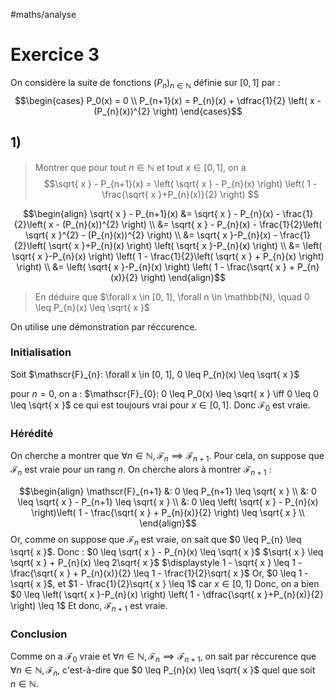#maths/analyse 
# Exercice 3
On considère la suite de fonctions $(P_{n})_{n\in \mathbb{N}}$ définie sur $[0, 1]$ par :
$$\begin{cases}
P_0(x) = 0 \\
P_{n+1}(x) = P_{n}(x) + \dfrac{1}{2} \left( x - (P_{n}(x))^{2} \right) 
\end{cases}$$

## 1)
> Montrer que pour tout $n \in \mathbb{N}$ et tout $x \in [0, 1]$, on a 
> $$\sqrt{ x } - P_{n+1}(x) = \left( \sqrt{ x } - P_{n}(x) \right) \left( 1 - \frac{\sqrt{ x }+P_{n}(x)}{2} \right) $$

$$\begin{align}
\sqrt{ x } - P_{n+1}(x) &= \sqrt{ x } - P_{n}(x) - \frac{1}{2}\left( x - (P_{n}(x))^{2} \right)  \\
&= \sqrt{ x } - P_{n}(x) - \frac{1}{2}\left( \sqrt{ x }^{2} - (P_{n}(x))^{2} \right)  \\
&= \sqrt{ x }-P_{n}(x) - \frac{1}{2}\left( \sqrt{ x }+P_{n}(x) \right) \left( \sqrt{ x }-P_{n}(x) \right)  \\
&= \left( \sqrt{ x }-P_{n}(x) \right) \left( 1 - \frac{1}{2}\left( \sqrt{ x } + P_{n}(x) \right)  \right)  \\
&= \left( \sqrt{ x }-P_{n}(x) \right) \left( 1 - \frac{\sqrt{ x } + P_{n}(x)}{2} \right) 
\end{align}$$


> En déduire que
> $\forall x \in [0, 1], \forall n \in \mathbb{N}, \quad 0 \leq P_{n}(x) \leq \sqrt{ x }$

On utilise une démonstration par réccurence.

### Initialisation
Soit $\mathscr{F}_{n}: \forall x \in [0, 1], 0 \leq P_{n}(x) \leq \sqrt{ x }$

pour $n = 0$, on a : $\mathscr{F}_{0}: 0 \leq P_0(x) \leq \sqrt{ x } \iff 0 \leq 0 \leq \sqrt{ x }$
ce qui est toujours vrai pour $x \in [0, 1]$. Donc $\mathscr{F}_{0}$ est vraie.

### Hérédité
On cherche a montrer que $\forall n \in \mathbb{N}, \mathscr{F}_{n} \implies \mathscr{F}_{n+1}$. Pour cela, on suppose que $\mathscr{F}_{n}$ est vraie pour un rang $n$. On cherche alors à montrer $\mathscr{F}_{n+1}$ :

$$\begin{align}
\mathscr{F}_{n+1} &: 0 \leq P_{n+1} \leq \sqrt{ x } \\
&: 0 \leq \sqrt{ x } - P_{n+1} \leq \sqrt{ x } \\
&: 0 \leq \left( \sqrt{ x } - P_{n}(x) \right)\left( 1 - \frac{\sqrt{ x } + P_{n}(x)}{2} \right) \leq \sqrt{ x } \\
\end{align}$$
Or, comme on suppose que $\mathcal{F}_{n}$ est vraie, on sait que $0 \leq P_{n} \leq \sqrt{ x }$.
Donc :
$0 \leq \sqrt{ x } - P_{n}(x) \leq \sqrt{ x }$
$\sqrt{ x } \leq \sqrt{ x } + P_{n}(x) \leq 2\sqrt{ x }$
$\displaystyle 1 - \sqrt{ x } \leq 1 - \frac{\sqrt{ x } + P_{n}(x)}{2} \leq 1 - \frac{1}{2}\sqrt{ x }$
Or, $0 \leq 1 - \sqrt{ x }$, et $1 - \frac{1}{2}\sqrt{ x } \leq 1$ car $x \in [0, 1]$
Donc, on a bien $0 \leq \left( \sqrt{ x }-P_{n}(x) \right) \left( 1 - \dfrac{\sqrt{ x }+P_{n}(x)}{2} \right) \leq 1$
Et donc, $\mathscr{F}_{n+1}$ est vraie.

### Conclusion

Comme on a $\mathscr{F}_{0}$ vraie et $\forall n \in \mathbb{N}, \mathscr{F}_{n} \implies \mathscr{F}_{n+1}$, on sait par réccurence que $\forall n \in \mathbb{N}, \mathscr{F}_{n}$, c'est-à-dire que $0 \leq P_{n}(x) \leq \sqrt{ x }$ quel que soit $n \in \mathbb{N}$.




